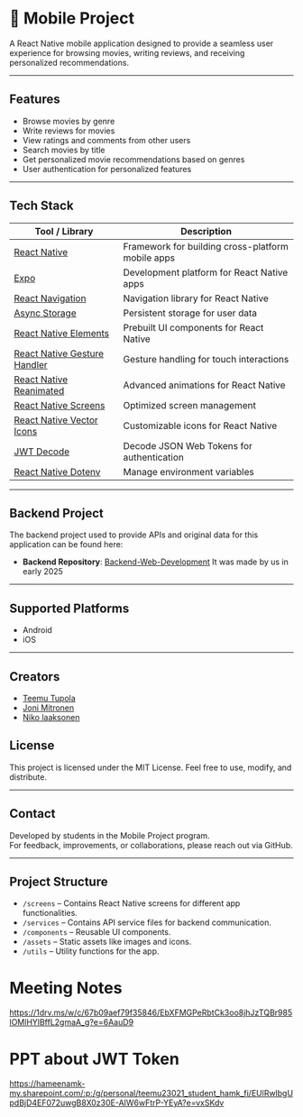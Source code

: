 # 📱 Mobile Project

A React Native mobile application designed to provide a seamless user experience for browsing movies, writing reviews, and receiving personalized recommendations.

---

## Features

-  Browse movies by genre
-  Write reviews for movies
-  View ratings and comments from other users
-  Search movies by title
-  Get personalized movie recommendations based on genres
-  User authentication for personalized features

---

## Tech Stack

| Tool / Library                          | Description                                      |
|-----------------------------------------|--------------------------------------------------|
| [React Native](https://reactnative.dev) | Framework for building cross-platform mobile apps |
| [Expo](https://expo.dev)                | Development platform for React Native apps       |
| [React Navigation](https://reactnavigation.org) | Navigation library for React Native             |
| [Async Storage](https://react-native-async-storage.github.io/async-storage/) | Persistent storage for user data                |
| [React Native Elements](https://reactnativeelements.com) | Prebuilt UI components for React Native         |
| [React Native Gesture Handler](https://docs.swmansion.com/react-native-gesture-handler/) | Gesture handling for touch interactions         |
| [React Native Reanimated](https://docs.swmansion.com/react-native-reanimated/) | Advanced animations for React Native            |
| [React Native Screens](https://reactnavigation.org/docs/react-native-screens/) | Optimized screen management                     |
| [React Native Vector Icons](https://github.com/oblador/react-native-vector-icons) | Customizable icons for React Native             |
| [JWT Decode](https://github.com/auth0/jwt-decode) | Decode JSON Web Tokens for authentication       |
| [React Native Dotenv](https://github.com/goatandsheep/react-native-dotenv) | Manage environment variables                    |

---
## Backend Project

The backend project used to provide APIs and original data for this application can be found here:

- **Backend Repository**: [Backend-Web-Development](https://github.com/joni23008/Backend-Web-Development)
It was made by us in early 2025
---

## Supported Platforms

- Android
- iOS

---

## Creators

- [Teemu Tupola](https://github.com/Tupolaa)
- [Joni Mitronen](https://github.com/jonesssy)
- [Niko laaksonen](https://github.com/NikoLaaks)

## License

This project is licensed under the MIT License. Feel free to use, modify, and distribute.

---

## Contact

Developed by students in the Mobile Project program.  
For feedback, improvements, or collaborations, please reach out via GitHub.

---

## Project Structure

- `/screens` – Contains React Native screens for different app functionalities.
- `/services` – Contains API service files for backend communication.
- `/components` – Reusable UI components.
- `/assets` – Static assets like images and icons.
- `/utils` – Utility functions for the app.


# Meeting Notes

https://1drv.ms/w/c/67b09aef79f35846/EbXFMGPeRbtCk3oo8jhJzTQBr985lOMlHYlBffL2gmaA_g?e=6AauD9

# PPT about JWT Token
https://hameenamk-my.sharepoint.com/:p:/g/personal/teemu23021_student_hamk_fi/EUlRwlbgUpdBjD4EF072uwgB8X0z30E-AIW6wFtrP-YEyA?e=vxSKdv
